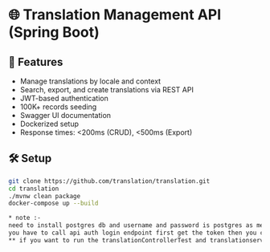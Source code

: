 # 🌐 Translation Management API (Spring Boot)

## 🚀 Features
- Manage translations by locale and context
- Search, export, and create translations via REST API
- JWT-based authentication
- 100K+ records seeding
- Swagger UI documentation
- Dockerized setup
- Response times: <200ms (CRUD), <500ms (Export)

## 🛠 Setup

```bash
git clone https://github.com/translation/translation.git
cd translation
./mvnw clean package
docker-compose up --build

* note :-
need to install postgres db and username and password is postgres as mentioned in application.properties
you have to call api auth login endpoint first get the token then you can call that translations api(If not excuting Test)
** if you want to run the translationControllerTest and translationserviceTest you need to disabled security as i do this in project.
